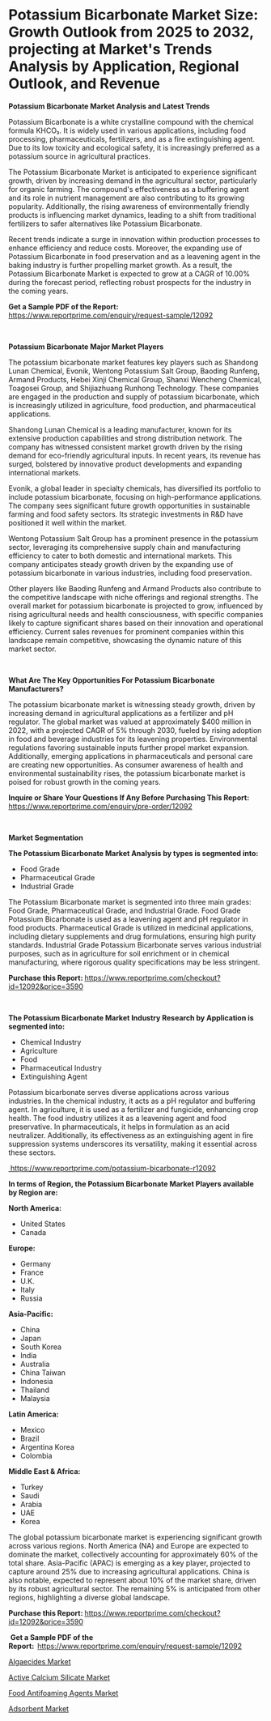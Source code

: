 <p><h1>Potassium Bicarbonate Market Size: Growth Outlook from 2025 to 2032, projecting at Market's Trends Analysis by Application, Regional Outlook, and Revenue</h1></p><p><strong>Potassium Bicarbonate Market Analysis and Latest Trends</strong></p>
<p><p>Potassium Bicarbonate is a white crystalline compound with the chemical formula KHCO₃. It is widely used in various applications, including food processing, pharmaceuticals, fertilizers, and as a fire extinguishing agent. Due to its low toxicity and ecological safety, it is increasingly preferred as a potassium source in agricultural practices.</p><p>The Potassium Bicarbonate Market is anticipated to experience significant growth, driven by increasing demand in the agricultural sector, particularly for organic farming. The compound's effectiveness as a buffering agent and its role in nutrient management are also contributing to its growing popularity. Additionally, the rising awareness of environmentally friendly products is influencing market dynamics, leading to a shift from traditional fertilizers to safer alternatives like Potassium Bicarbonate.</p><p>Recent trends indicate a surge in innovation within production processes to enhance efficiency and reduce costs. Moreover, the expanding use of Potassium Bicarbonate in food preservation and as a leavening agent in the baking industry is further propelling market growth. As a result, the Potassium Bicarbonate Market is expected to grow at a CAGR of 10.00% during the forecast period, reflecting robust prospects for the industry in the coming years.</p></p>
<p><strong>Get a Sample PDF of the Report:&nbsp;</strong> <a href="https://www.reportprime.com/enquiry/request-sample/12092?utm_campaign=2106&utm_medium=2&utm_source=Github&utm_content=ia&utm_term=17032025&utm_id=potassium-bicarbonate">https://www.reportprime.com/enquiry/request-sample/12092</a></p>
<p>&nbsp;</p>
<p><strong>Potassium Bicarbonate Major Market Players</strong></p>
<p><p>The potassium bicarbonate market features key players such as Shandong Lunan Chemical, Evonik, Wentong Potassium Salt Group, Baoding Runfeng, Armand Products, Hebei Xinji Chemical Group, Shanxi Wencheng Chemical, Toagosei Group, and Shijiazhuang Runhong Technology. These companies are engaged in the production and supply of potassium bicarbonate, which is increasingly utilized in agriculture, food production, and pharmaceutical applications.</p><p>Shandong Lunan Chemical is a leading manufacturer, known for its extensive production capabilities and strong distribution network. The company has witnessed consistent market growth driven by the rising demand for eco-friendly agricultural inputs. In recent years, its revenue has surged, bolstered by innovative product developments and expanding international markets.</p><p>Evonik, a global leader in specialty chemicals, has diversified its portfolio to include potassium bicarbonate, focusing on high-performance applications. The company sees significant future growth opportunities in sustainable farming and food safety sectors. Its strategic investments in R&D have positioned it well within the market.</p><p>Wentong Potassium Salt Group has a prominent presence in the potassium sector, leveraging its comprehensive supply chain and manufacturing efficiency to cater to both domestic and international markets. This company anticipates steady growth driven by the expanding use of potassium bicarbonate in various industries, including food preservation.</p><p>Other players like Baoding Runfeng and Armand Products also contribute to the competitive landscape with niche offerings and regional strengths. The overall market for potassium bicarbonate is projected to grow, influenced by rising agricultural needs and health consciousness, with specific companies likely to capture significant shares based on their innovation and operational efficiency. Current sales revenues for prominent companies within this landscape remain competitive, showcasing the dynamic nature of this market sector.</p></p>
<p>&nbsp;</p>
<p><strong>What Are The Key Opportunities For Potassium Bicarbonate Manufacturers?</strong></p>
<p><p>The potassium bicarbonate market is witnessing steady growth, driven by increasing demand in agricultural applications as a fertilizer and pH regulator. The global market was valued at approximately $400 million in 2022, with a projected CAGR of 5% through 2030, fueled by rising adoption in food and beverage industries for its leavening properties. Environmental regulations favoring sustainable inputs further propel market expansion. Additionally, emerging applications in pharmaceuticals and personal care are creating new opportunities. As consumer awareness of health and environmental sustainability rises, the potassium bicarbonate market is poised for robust growth in the coming years.</p></p>
<p><strong>Inquire or Share Your Questions If Any Before Purchasing This Report:</strong> <a href="https://www.reportprime.com/enquiry/pre-order/12092?utm_campaign=2106&utm_medium=2&utm_source=Github&utm_content=ia&utm_term=17032025&utm_id=potassium-bicarbonate">https://www.reportprime.com/enquiry/pre-order/12092</a></p>
<p>&nbsp;</p>
<p><strong>Market Segmentation</strong></p>
<p><strong>The Potassium Bicarbonate Market Analysis by types is segmented into:</strong></p>
<p><ul><li>Food Grade</li><li>Pharmaceutical Grade</li><li>Industrial Grade</li></ul></p>
<p><p>The Potassium Bicarbonate market is segmented into three main grades: Food Grade, Pharmaceutical Grade, and Industrial Grade. Food Grade Potassium Bicarbonate is used as a leavening agent and pH regulator in food products. Pharmaceutical Grade is utilized in medicinal applications, including dietary supplements and drug formulations, ensuring high purity standards. Industrial Grade Potassium Bicarbonate serves various industrial purposes, such as in agriculture for soil enrichment or in chemical manufacturing, where rigorous quality specifications may be less stringent.</p></p>
<p><strong>Purchase this Report:&nbsp;</strong><a href="https://www.reportprime.com/checkout?id=12092&price=3590&utm_campaign=2106&utm_medium=2&utm_source=Github&utm_content=ia&utm_term=17032025&utm_id=potassium-bicarbonate">https://www.reportprime.com/checkout?id=12092&price=3590</a></p>
<p>&nbsp;</p>
<p><strong>The Potassium Bicarbonate Market Industry Research by Application is segmented into:</strong></p>
<p><ul><li>Chemical Industry</li><li>Agriculture</li><li>Food</li><li>Pharmaceutical Industry</li><li>Extinguishing Agent</li></ul></p>
<p><p>Potassium bicarbonate serves diverse applications across various industries. In the chemical industry, it acts as a pH regulator and buffering agent. In agriculture, it is used as a fertilizer and fungicide, enhancing crop health. The food industry utilizes it as a leavening agent and food preservative. In pharmaceuticals, it helps in formulation as an acid neutralizer. Additionally, its effectiveness as an extinguishing agent in fire suppression systems underscores its versatility, making it essential across these sectors.</p></p>
<p><a href="https://www.reportprime.com/potassium-bicarbonate-r12092?utm_campaign=2106&utm_medium=2&utm_source=Github&utm_content=ia&utm_term=17032025&utm_id=potassium-bicarbonate">&nbsp;https://www.reportprime.com/potassium-bicarbonate-r12092</a></p>
<p><strong>In terms of Region, the Potassium Bicarbonate Market Players available by Region are:</strong></p>
<p>
    <p> <strong> North America: </strong>
        <ul>
            <li>United States</li>
            <li>Canada</li>
        </ul>
        </p> 
    <p> <strong> Europe: </strong>
        <ul>
            <li>Germany</li>
            <li>France</li>
            <li>U.K.</li>
            <li>Italy</li>
            <li>Russia</li>
        </ul>
        </p> 
    <p> <strong> Asia-Pacific: </strong>
        <ul>
            <li>China</li>
            <li>Japan</li>
            <li>South Korea</li>
            <li>India</li>
            <li>Australia</li>
            <li>China Taiwan</li>
            <li>Indonesia</li>
            <li>Thailand</li>
            <li>Malaysia</li>
        </ul>
        </p> 
    <p> <strong> Latin America: </strong>
        <ul>
            <li>Mexico</li>
            <li>Brazil</li>
            <li>Argentina Korea</li>
            <li>Colombia</li>
        </ul>
        </p> 
    <p> <strong> Middle East & Africa: </strong>
        <ul>
            <li>Turkey</li>
            <li>Saudi</li>
            <li>Arabia</li>
            <li>UAE</li>
            <li>Korea</li>
        </ul>
    </p>
    </p>
<p><p>The global potassium bicarbonate market is experiencing significant growth across various regions. North America (NA) and Europe are expected to dominate the market, collectively accounting for approximately 60% of the total share. Asia-Pacific (APAC) is emerging as a key player, projected to capture around 25% due to increasing agricultural applications. China is also notable, expected to represent about 10% of the market share, driven by its robust agricultural sector. The remaining 5% is anticipated from other regions, highlighting a diverse global landscape.</p></p>
<p><strong>Purchase this Report: </strong><a href="https://www.reportprime.com/checkout?id=12092&price=3590&utm_campaign=2106&utm_medium=2&utm_source=Github&utm_content=ia&utm_term=17032025&utm_id=potassium-bicarbonate">https://www.reportprime.com/checkout?id=12092&price=3590</a></p>
<p>&nbsp;<strong>Get a Sample PDF of the Report:&nbsp;&nbsp;</strong><a href="https://www.reportprime.com/enquiry/request-sample/12092?utm_campaign=2106&utm_medium=2&utm_source=Github&utm_content=ia&utm_term=17032025&utm_id=potassium-bicarbonate">https://www.reportprime.com/enquiry/request-sample/12092</a></p>
<p><strong></strong></p>
<p><p><a href="https://github.com/YashRP12/Market-Research-Report-List-7/blob/main/algaecides-market.md?utm_campaign=2106&utm_medium=2&utm_source=Github&utm_content=ia&utm_term=17032025&utm_id=potassium-bicarbonate">Algaecides Market</a></p><p><a href="https://github.com/fallalenoswG/Market-Research-Report-List-1/blob/main/active-calcium-silicate-market.md?utm_campaign=2106&utm_medium=2&utm_source=Github&utm_content=ia&utm_term=17032025&utm_id=potassium-bicarbonate">Active Calcium Silicate Market</a></p><p><a href="https://github.com/haagarocapmj/Market-Research-Report-List-1/blob/main/food-antifoaming-agents-market.md?utm_campaign=2106&utm_medium=2&utm_source=Github&utm_content=ia&utm_term=17032025&utm_id=potassium-bicarbonate">Food Antifoaming Agents Market</a></p><p><a href="https://github.com/gfellcincot4/Market-Research-Report-List-1/blob/main/adsorbent-market.md?utm_campaign=2106&utm_medium=2&utm_source=Github&utm_content=ia&utm_term=17032025&utm_id=potassium-bicarbonate">Adsorbent Market</a></p></p>